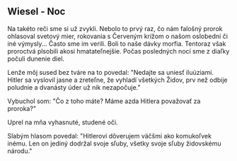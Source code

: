 ## Wiesel - Noc

Na takéto reči sme si už zvykli.
Nebolo to prvý raz, čo nám falošný prorok ohlasoval svetový mier, rokovania s Červeným krížom o našom oslobední či iné výmysly...
Často sme im verili.
Boli to naše dávky morfia.
  Tentoraz však proroctvá plsobili akosi hmatateľnejšie.
Počas posledných nocí sme z diaľky počuli dunenie diel.

  Lenže môj sused bez tváre na to povedal:
"Nedajte sa uniesť iluúziami.
 Hitler sa vyslovil jasne a zreteľne, že vyhladí všetkých Židov, prv než odbije poludnie a dvanásty úder už nik nezapočuje."

Vybuchol som:
"Čo z toho máte?
 Máme azda Hitlera považovať za proroka?"

Uprel na mňa vyhasnuté, studené oči.

Slabým hlasom povedal:
"Hitlerovi dôverujem väčšmi ako komukoľvek inému.
 Len on jediný dodržal svoje sľuby, všetky svoje sľuby židovskému národu."
